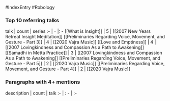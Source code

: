 #IndexEntry #Robology

### Top 10 referring talks
talk | count | series
:- | - |: -
[[What is Insight]] | 5 | [[2007 New Years Retreat Insight Meditation]]
[[Preliminaries Regarding Voice, Movement, and Gesture - Part 3]] | 4 | [[2020 Vajra Music]]
[[Love and Emptiness]] | 4 | [[2007 Lovingkindness and Compassion As a Path to Awakening]]
[[Samadhi in Metta Practice]] | 3 | [[2007 Lovingkindness and Compassion As a Path to Awakening]]
[[Preliminaries Regarding Voice, Movement, and Gesture - Part 5]] | 2 | [[2020 Vajra Music]]
[[Preliminaries Regarding Voice, Movement, and Gesture - Part 4]] | 2 | [[2020 Vajra Music]]

### Paragraphs with 4+ mentions
description | count | talk
:- | : - | :-

